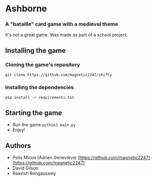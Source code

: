 # Ashborne
### A "bataille" card game with a medieval theme
It's not a great game. Was made as part of a school project.

## Installing the game
### Cloning the game's repository
`git clone https://github.com/magnetic2247/shifty`

### Installing the dependencies
`pip install -r requirements.txt`

## Starting the game
- Run the game
`python3 main.py`
- Enjoy!

## Authors
- Polis Minus (Adrien Geneviève) [https://github.com/magnetic2247](https://github.com/magnetic2247)
- David Gilson
- Raavish Rengassamy
